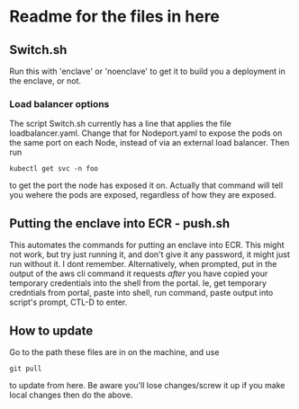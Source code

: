 # Readme for the files in here #

## Switch.sh ##
Run this with 'enclave' or 'noenclave' to get it to build you a deployment in the enclave, or not. 

### Load balancer options ###
The script Switch.sh currently has a line that applies the file loadbalancer.yaml. Change that for Nodeport.yaml to expose the pods on the same port on each Node, instead of via an external load balancer. Then run 

    kubectl get svc -n foo

to get the port the node has exposed it on.
Actually that command will tell you wehere the pods are exposed, regardless of how they are exposed.

## Putting the enclave into ECR - push.sh ##

This automates the commands for putting an enclave into ECR.
This might not work, but try just running it, and don't give it any password, it might just run without it. I dont remember.
Alternatively, when prompted, put in the output of the aws cli command it requests *after* you have copied your temporary credentials into the shell from the portal. Ie, get temporary credntials from portal, paste into shell, run command, paste output into script's prompt, CTL-D to enter.

## How to update ##

Go to the path these files are in on the machine, and use

    git pull

to update from here.
Be aware you'll lose changes/screw it up if you make local changes then do the above.



